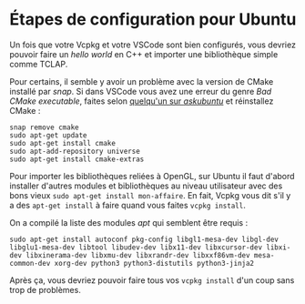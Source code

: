 # Étapes de configuration pour Ubuntu

Un fois que votre Vcpkg et votre VSCode sont bien configurés, vous devriez pouvoir faire un *hello world* en C++ et importer une bibliothèque simple comme TCLAP.

Pour certains, il semble y avoir un problème avec la version de CMake installé par *snap*. Si dans VSCode vous avez une erreur du genre *Bad CMake executable*, faites selon [quelqu'un sur *askubuntu*](https://askubuntu.com/questions/1353824/bad-cmake-executable-vscode) et réinstallez CMake :

```
snap remove cmake
sudo apt-get update
sudo apt-get install cmake
sudo apt-add-repository universe
sudo apt-get install cmake-extras
```

Pour importer les bibliothèques reliées à OpenGL, sur Ubuntu il faut d'abord installer d'autres modules et bibliothèques au niveau utilisateur avec des bons vieux `sudo apt-get install mon-affaire`. En fait, Vcpkg vous dit s'il y a des `apt-get install` à faire quand vous faites `vcpkg install`.

On a compilé la liste des modules *apt* qui semblent être requis :

`sudo apt-get install autoconf pkg-config libgl1-mesa-dev libgl-dev libglu1-mesa-dev libtool libudev-dev libx11-dev libxcursor-dev libxi-dev libxinerama-dev libxmu-dev libxrandr-dev libxxf86vm-dev mesa-common-dev xorg-dev python3 python3-distutils python3-jinja2`

Après ça, vous devriez pouvoir faire tous vos `vcpkg install` d'un coup sans trop de problèmes.
